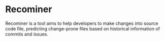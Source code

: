 # Recominer
Recominer is a tool aims to help developers to make changes into source code file, predicting change-prone files based on historical information of commits and issues.
